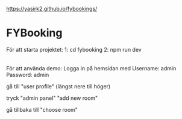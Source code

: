 https://yasirk2.github.io/fybookings/
# FYBooking
För att starta projektet:
1: cd fybooking
2: npm run dev
######
För att använda demo:
Logga in på hemsidan med
Username: admin
Password: admin

gå till "user profile" (längst nere till höger)

tryck 
"admin panel"
"add new room"

gå tillbaka till "choose room"

